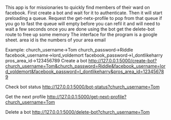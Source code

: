 This app is for missionaries to quickly find members of their ward on facebook.
First create a bot and wait for it to authenticate.
Then it will start preloading a queue. Request the get-netx-profile to pop from that queue
if you go to fast the queue will empty before you can refil it and will need to wait a few seconds
once you are done using the bot get the delete-bot route to free up some memory
The interface for the program is a google sheet.
area id is the numbers of your area email

Example:
church_username->Tom
church_password->Riddle
facebook_username->lord_voldemort
facebook_password->I_dontlikeharry
pros_area_id->123456789
Create a bot
http://127.0.0.1:5000/create-bot?church_username=Tom&church_password=Riddle&facebook_username=lord_voldemort&facebook_password=I_dontlikeharry&pros_area_id=123456789

Check bot status
http://127.0.0.1:5000/bot-status?church_username=Tom

Get the next profile
http://127.0.0.1:5000/get-next-profile?church_username=Tom

Delete a bot
http://127.0.0.1:5000/delete-bot?church_username=Tom